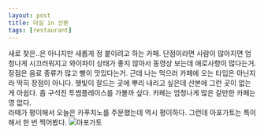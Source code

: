 ```yaml
---
layout: post
title: 마실 in 산본
tags: [restaurant]
---
```

새로 찾은..은 아니지만 새롭게 정 붙이려고 하는 카페. 단점이라면 사람이 많아지면 엄청나게 시끄러워지고 와이파이 상태가 좋지 않아서 동영상 보는데 애로사항이 많다는거. 장점은 음료 종류가 많고 빵이 맛있다는거. 근데 나는 먹으러 카페에 오는 타입은 아닌지라 딱히 장점이 아니다. 햇빛이 잘드는 곳에 뿌리 내리고 싶은데 산본에 그런 곳이 없는게 아쉽다. 좀 구석진 투썸플레이스를 가볼까 싶다. 카페는 엄청나게 많은 갈만한 카페는 영 없다.    
라떼가 평이해서 오늘은 카푸치노를 주문했는데 역시 평이하다. 그런데 아포가토는 특이해서 한 번 찍어봤다. 
![아포가토](https://lh3.googleusercontent.com/-ZenmbAA8rL8/V0FSz8w6xlI/AAAAAAAAAt4/c17UQwK7Uj0q2nlPBj3hUnq8CWayv4SqACHM/s1280/upload_-1)